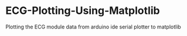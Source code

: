 # ECG-Plotting-Using-Matplotlib
Plotting the ECG module data from arduino ide serial plotter to matplotlib


